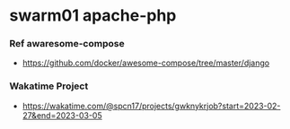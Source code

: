 # swarm01 apache-php
### Ref awaresome-compose
-   https://github.com/docker/awesome-compose/tree/master/django
### Wakatime Project
-   https://wakatime.com/@spcn17/projects/gwknykrjob?start=2023-02-27&end=2023-03-05
